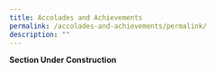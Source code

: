 ```yaml
---
title: Accolades and Achievements
permalink: /accolades-and-achievements/permalink/
description: ""
---
```

**Section Under Construction**